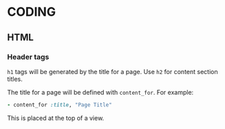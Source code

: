# CODING

## HTML

### Header tags

`h1` tags will be generated by the title for a page. Use `h2` for content section titles.

The title for a page will be defined with `content_for`. For example:

```ruby
- content_for :title, "Page Title"
```

This is placed at the top of a view.
